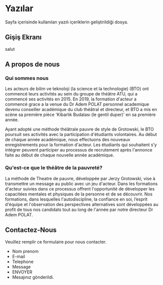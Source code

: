 # Yazılar
Sayfa içerisinde kullanılan yazılı içeriklerin geliştirildiği dosya.

## Gişiş Ekranı
salut

## A propos de nous

### Qui sommes nous
Les acteurs de bilim ve teknoloji (la science et la technologie) (BTO) ont commencé leurs activités au sein du groupe de théâtre ATU, qui a commencé ses activités en 2015. En 2019, la formation d'acteur a commencé grace a la venue du Dr Adem POLAT personnel academique devenu conseiller académique du club théâtral et directeur, et BTO a mis en scène sa première pièce 'Kibarlık Budalası (le gentil duper)' en sa première année.

Ayant adopté une méthode théâtrale pauvre de style de Grotowski, le BTO poursuit ses activités avec la participation d'étudiants volontaires. Au début de chaque année académique, nous effectuons des nouveaux enregistrements pour la formation d'acteur. Les étudiants qui souhaitent s’y intégrer peuvent participer au processus de recrutement après l'annonce faite au début de chaque nouvelle année académique.

### Qu'est-ce que le théâtre de la pauvreté?
La méthode de Theatre de pauvre, développée par Jerzy Grotowski, vise à transmettre un message au public avec un jeu d'acteur. Dans les formations d'acteur suivies dans ce processus offrent l'opportunité de développer les capacitées mentales et physiques de la personne et de se découvrir. Nos formations, dans lesquelles l'autodiscipline, la confiance en soi, l’esprit d'équipe et l'observation des perspectives alternatives sont développées au profit de tous nos candidats tout au long de l'année par notre directeur Dr Adem POLAT.

## Contactez-Nous
Veuillez remplir ce formulaire pour nous contacter.
* Nom prenom
* E-mail
* Telephone
* Message   
* ENVOYER
* Mesajınız gönderildi.

